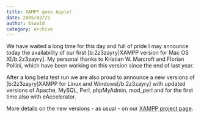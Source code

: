 ```yaml
---
title: XAMPP goes Apple!
date: 2005/02/21
author: Oswald
category: archive
---
```


We have waited a long time for this day and full of pride I may announce today the availability of our first [b:2z3zayry]XAMPP version for Mac OS X[/b:2z3zayry].  My personal thanks to Kristian W. Marcroft and Florian Pollini, which have been working on this version since the end of last year.

After a long beta test run we are also proud to announce a new versions of [b:2z3zayry]XAMPP for Linux and Windows[/b:2z3zayry] with updated versions of Apache, MySQL, Perl, phpMyAdmin, mod_perl and for the first time also with eAccelerator. 

More details on the new versions - as usual - on our [XAMPP project page](http://www.apachefriends.org/en/xampp.html).
